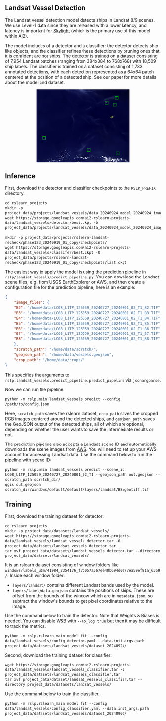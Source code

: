 Landsat Vessel Detection
---------------------------

The Landsat vessel detection model detects ships in Landsat 8/9 scenes. We use Level-1 data since they are released with a lower latency, and latency is
important for [Skylight](https://www.skylight.global/) (which is the primary use of
this model within Ai2).

The model includes of a detector and a classifier: the detector detects ship-like objects, and the classifier refines these detections by pruning ones that it is confident are not ships. The detector is trained on a dataset consisting of 7,954 Landsat patches (ranging from 384x384 to 768x768) with 18,509 ship labels. The classifier is trained on a dataset consisting of 1,733 annotated detections, with each detection represented as a 64x64 patch centered at the position of a detected ship. See our paper for more details about the model and dataset.

<div style="text-align: center;">
    <img src="./images/landsat_vessels/prediction.png"
         alt="Image showing a Landsat image with predicted positions of ships from the model overlayed."
         style="max-width: 60%; height: auto; margin: auto;">
</div>


Inference
---------

First, download the detector and classifier checkpoints to the `RSLP_PREFIX` directory.

    cd rslearn_projects
    mkdir -p project_data/projects/landsat_vessels/data_20240924_model_20240924_imagenet_patch512_flip_03/checkpoints/
    wget https://storage.googleapis.com/ai2-rslearn-projects-data/landsat_vessels/detector/best.ckpt -O project_data/projects/landsat_vessels/data_20240924_model_20240924_imagenet_patch512_flip_03/checkpoints/last.ckpt

    mkdir -p project_data/projects/rslearn-landsat-recheck/phase123_20240919_01_copy/checkpoints/
    wget https://storage.googleapis.com/ai2-rslearn-projects-data/landsat_vessels/classifer/best.ckpt -O project_data/projects/rslearn-landsat-recheck/phase123_20240919_01_copy/checkpoints/last.ckpt

The easiest way to apply the model is using the prediction pipeline in `rslp/landsat_vessels/predict_pipeline.py`. You can download the Landsat scene files, e.g. from USGS EarthExplorer or AWS, and then create a configuration file for the prediction pipeline, here is an example:

```json
{
    "image_files": {
    "B2": "/home/data/LC08_L1TP_125059_20240727_20240801_02_T1_B2.TIF",
    "B3": "/home/data/LC08_L1TP_125059_20240727_20240801_02_T1_B3.TIF",
    "B4": "/home/data/LC08_L1TP_125059_20240727_20240801_02_T1_B4.TIF",
    "B5": "/home/data/LC08_L1TP_125059_20240727_20240801_02_T1_B5.TIF",
    "B6": "/home/data/LC08_L1TP_125059_20240727_20240801_02_T1_B6.TIF",
    "B7": "/home/data/LC08_L1TP_125059_20240727_20240801_02_T1_B7.TIF",
    "B8": "/home/data/LC08_L1TP_125059_20240727_20240801_02_T1_B8.TIF",
    },
    "scratch_path": "/home/data/scratch/",
    "geojson_path": "/home/data/vessels.geojson",
    "crop_path": "/home/data/crops/"
}
```

This specifies the arguments to
`rslp.landsat_vessels.predict_pipeline.predict_pipeline` via `jsonargparse`.

Now we can run the pipeline:

    python -m rslp.main landsat_vessels predict --config /path/to/config.json

Here, `scratch_path` saves the rslearn dataset, `crop_path` saves the cropped RGB images centered around the detected ships, and `geojson_path` saves the GeoJSON output of the detected ships, all of which are optional, depending on whether the user wants to save the intermediate results or not.

The prediction pipeline also accepts a Landsat scene ID and automatically downloads the scene images from [AWS](https://aws.amazon.com/marketplace/pp/prodview-ivr4jeq6flk7u#resources). You will need to set up your AWS account for accessing Landsat data. Use the command below to run the pipeline with scene ID:

    python -m rslp.main landsat_vessels predict --scene_id LC08_L1TP_125059_20240727_20240801_02_T1 --geojson_path out.geojson --scratch_path scratch_dir/
    qgis out.geojson scratch_dir/windows/default/default/layers/landsat/B8/geotiff.tif


Training
--------

First, download the training dataset for detector:

    cd rslearn_projects
    mkdir -p project_data/datasets/landsat_vessels/
    wget https://storage.googleapis.com/ai2-rslearn-projects-data/landsat_vessels/landsat_vessels_detector.tar -0 project_data/datasets/landsat_vessels_detector.tar
    tar xvf project_data/datasets/landsat_vessels_detector.tar --directory project_data/datasets/landsat_vessels/

It is an rslearn dataset consisting of window folders like `windows/labels_utm/41984_2354176_f7c057a567ee40b694d0a77ea59ef81a_6359/`. Inside each window folder:

- `layers/landsat/` contains different Landsat bands used by the model.
- `layers/label/data.geojson` contains the positions of ships. These are offset from
  the bounds of the window which are in `metadata.json`, so subtract the window's
  bounds to get pixel coordinates relative to the image.

Use the command below to train the detector. Note that Weights & Biases is needed. You can
disable W&B with `--no_log true` but then it may be difficult to track the metrics.

    python -m rslp.rslearn_main model fit --config data/landsat_vessels/config_detector.yaml --data.init_args.path project_data/datasets/landsat_vessels/dataset_20240924/

Second, download the training dataset for classifier:

    wget https://storage.googleapis.com/ai2-rslearn-projects-data/landsat_vessels/landsat_vessels_classifier.tar -0 project_data/datasets/landsat_vessels_classifier.tar
    tar xvf project_data/dataset/landsat_vessels_classifier.tar --directory project_data/datasets/landsat_vessels/

Use the command below to train the classifier.

    python -m rslp.rslearn_main model fit --config data/landsat_vessels/config_classifier.yaml --data.init_args.path project_data/datasets/landsat_vessels/dataset_20240905/
